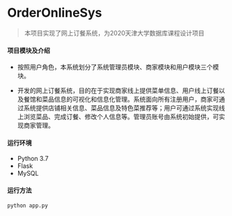 # OrderOnlineSys

> 本项目实现了网上订餐系统，为2020天津大学数据库课程设计项目

#### 项目模块及介绍

+ 按照用户角色，本系统划分了系统管理员模块、商家模块和用户模块三个模块。

+ 开发的网上订餐系统，目的在于实现商家线上提供菜单信息、用户线上订餐以及餐馆和菜品信息的可视化和信息化管理。系统面向所有注册用户，商家可通过系统提供店铺相关信息、菜品信息及特色菜推荐等；用户可通过系统实现线上浏览菜品、完成订餐、修改个人信息等。管理员账号由系统初始提供，可实现商家管理。

#### 运行环境

+ Python 3.7
+ Flask
+ MySQL

#### 运行方法

~~~python
python app.py
~~~


